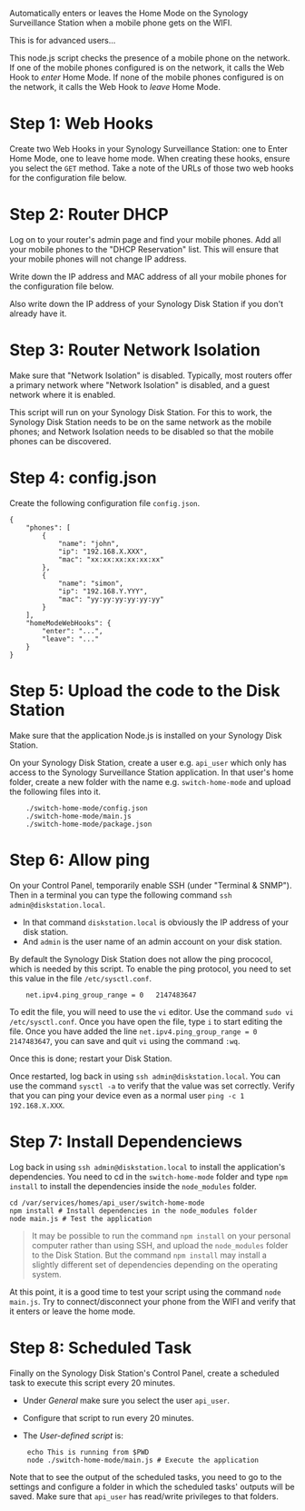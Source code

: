 Automatically enters or leaves the Home Mode on the Synology Surveillance Station when a mobile phone gets on the WIFI.

This is for advanced users...

This node.js script checks the presence of a mobile phone on the network. If one of the mobile phones configured is on the network, it calls the Web Hook to _enter_ Home Mode. If none of the mobile phones configured is on the network, it calls the Web Hook to _leave_ Home Mode.

# Step 1: Web Hooks
Create two Web Hooks in your Synology Surveillance Station: one to Enter Home Mode, one to leave home mode. When creating these hooks, ensure you select the `GET` method. Take a note of the URLs of those two web hooks for the configuration file below.

# Step 2: Router DHCP
Log on to your router's admin page and find your mobile phones. Add all your mobile phones to the "DHCP Reservation" list. This will ensure that your mobile phones will not change IP address.

Write down the IP address and MAC address of all your mobile phones for the configuration file below.

Also write down the IP address of your Synology Disk Station if you don't already have it.

# Step 3: Router Network Isolation
Make sure that "Network Isolation" is disabled. Typically, most routers offer a primary network where "Network Isolation" is disabled, and a guest network where it is enabled. 

This script will run on your Synology Disk Station. For this to work, the Synology Disk Station needs to be on the same network as the mobile phones; and Network Isolation needs to be disabled so that the mobile phones can be discovered.

# Step 4: config.json
Create the following configuration file `config.json`.

    {
        "phones": [
            {
                "name": "john",
                "ip": "192.168.X.XXX",
                "mac": "xx:xx:xx:xx:xx:xx"
            },
            {
                "name": "simon",
                "ip": "192.168.Y.YYY",
                "mac": "yy:yy:yy:yy:yy:yy"
            }
        ],
        "homeModeWebHooks": {
            "enter": "...",
            "leave": "..."
        }
    }

# Step 5: Upload the code to the Disk Station
Make sure that the application Node.js is installed on your Synology Disk Station.

On your Synology Disk Station, create a user e.g. `api_user` which only has access to the Synology Surveillance Station application. In that user's home folder, create a new folder with the name e.g. `switch-home-mode` and upload the following files into it.

        ./switch-home-mode/config.json
        ./switch-home-mode/main.js
        ./switch-home-mode/package.json

# Step 6: Allow ping

On your Control Panel, temporarily enable SSH (under "Terminal & SNMP").
Then in a terminal you can type the following command `ssh admin@diskstation.local`.
 - In that command `diskstation.local` is obviously the IP address of your disk station.
 - And `admin` is the user name of an admin account on your disk station.

By default the Synology Disk Station does not allow the ping prococol, which is needed by this script.
To enable the ping protocol, you need to set this value in the file `/etc/sysctl.conf`.

        net.ipv4.ping_group_range = 0   2147483647

To edit the file, you will need to use the `vi` editor. Use the command `sudo vi /etc/sysctl.conf`.
Once you have open the file, type `i` to start editing the file. Once you have added the line
`net.ipv4.ping_group_range = 0   2147483647`, you can save and quit `vi` using the command `:wq`.

Once this is done; restart your Disk Station.

Once restarted, log back in using `ssh admin@diskstation.local`.
You can use the command `sysctl -a` to verify that the value was set correctly.
Verify that you can ping your device even as a normal user `ping -c 1 192.168.X.XXX`.

# Step 7: Install Dependenciews

Log back in using `ssh admin@diskstation.local` to install the application's dependencies.
You need to cd in the `switch-home-mode` folder and type `npm install` to install the dependencies inside the `node_modules` folder.

    cd /var/services/homes/api_user/switch-home-mode
    npm install # Install dependencies in the node_modules folder
    node main.js # Test the application

> It may be possible to run the command `npm install` on your personal computer rather than using SSH, and upload the `node_modules` folder to the Disk Station. But the command `npm install` may install a slightly different set of dependencies depending on the operating system.

At this point, it is a good time to test your script using the command `node main.js`. Try to connect/disconnect your phone from the WIFI and verify that it enters or leave the home mode.

# Step 8: Scheduled Task

Finally on the Synology Disk Station's Control Panel, create a scheduled task to execute this script every 20 minutes.
 - Under _General_ make sure you select the user `api_user`.
 - Configure that script to run every 20 minutes.
 - The _User-defined script_ is:


        echo This is running from $PWD
        node ./switch-home-mode/main.js # Execute the application


Note that to see the output of the scheduled tasks, you need to go to the settings and configure a folder in which the scheduled tasks' outputs will be saved. Make sure that `api_user` has read/write privileges to that folders.